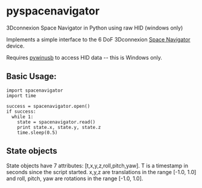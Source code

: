 # pyspacenavigator
3Dconnexion Space Navigator in Python using raw HID (windows only)

Implements a simple interface to the 6 DoF 3Dconnexion [Space Navigator](http://www.3dconnexion.co.uk/products/spacemouse/spacenavigator.html) device.

Requires [pywinusb](https://pypi.python.org/pypi/pywinusb/) to access HID data -- this is Windows only.

## Basic Usage:

    import spacenavigator
    import time
    
    success = spacenavigator.open()
    if success:
      while 1:
        state = spacenavigator.read()
        print state.x, state.y, state.z
        time.sleep(0.5)
      
## State objects      
State objects have 7 attributes: [t,x,y,z,roll,pitch,yaw]. T is a timestamp in seconds since the script started. x,y,z are translations in the range [-1.0, 1.0] and roll, pitch, yaw are rotations in the range [-1.0, 1.0].


